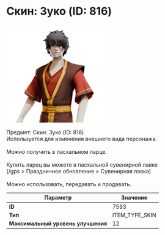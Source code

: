 # Скин: Зуко (ID: 816)

![Item Image](../img/7593.webp?raw=true)

Предмет: Скин: Зуко (ID: 816)<br>Используется для изменения внешнего вида персонажа.<br><br>Можно получить в пасхальном ларце.<br><br>Купить ларец вы можете в пасхальной сувенирной лавке<br>(/gps > Праздничное обновление > Сувенирная лавка)<br><br>Можно использовать, передавать и продавать.


| Параметр | Значение |
|----------|----------|
| **ID** | 7593 |
| **Тип** | ITEM_TYPE_SKIN |
| **Максимальный уровень улучшения** | 12 |

